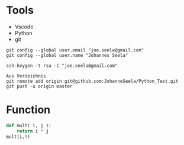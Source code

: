 # Tools


* Vscode
* Python
* git

```
git config --global user.email "joe.seela@gmail.com"
git config --global user.name "Johannes Seela"

ssh-keygen -t rsa -C "joe.seela@gmail.com"

Aus Verzeichnis
git remote add origin git@github.com:JohanneSeela/Python_Test.git
git push -u origin master
```

# Function


```python
def mult( i, j ):
    return i * j
mult(i,9)

```